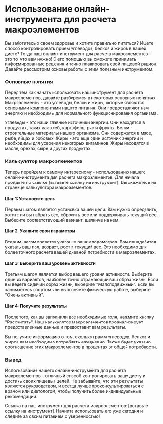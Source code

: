 Использование онлайн-инструмента для расчета макроэлементов
===========================================================

Вы заботитесь о своем здоровье и хотите правильно питаться? Ищете способ контролировать прием углеводов, белков и жиров в вашей диете? Тогда наш онлайн-инструмент для расчета макроэлементов - это то, что вам нужно! С его помощью вы сможете принимать информированные решения и точно планировать свой пищевой рацион. Давайте рассмотрим основы работы с этим полезным инструментом.

### Основные понятия

Перед тем как начать использовать наш инструмент для расчета макроэлементов, давайте разберемся в некоторых основных понятиях. Макроэлементы - это углеводы, белки и жиры, которые являются основными компонентами нашего питания. Они предоставляют нам энергию и необходимы для нормального функционирования организма.

Углеводы - это наши главные источники энергии. Они находятся в продуктах, таких как хлеб, картофель, рис и фрукты. Белки - строительные материалы нашего организма. Они содержатся в мясе, рыбе, яйцах и бобовых. Жиры - это еще один источник энергии и необходимы для усвоения некоторых витаминов. Жиры находятся в масле, орехах, сыре и других продуктах.

### Калькулятор макроэлементов

Теперь перейдем к самому интересному - использованию нашего онлайн-инструмента для расчета макроэлементов. Для начала пройдите по ссылке \[вставьте ссылку на инструмент\]. Вы окажетесь на странице калькулятора макроэлементов.

#### Шаг 1: Установите цель

Первым шагом является установка вашей цели. Вам нужно определить, хотите ли вы набрать вес, сбросить вес или поддерживать текущий вес. Выберите соответствующий вариант, щелкнув на нем.

#### Шаг 2: Укажите свои параметры

Вторым шагом является указание ваших параметров. Вам понадобится указать ваш пол, возраст, рост и текущий вес. Это необходимо для более точного расчета вашей дневной потребности в макроэлементах.

#### Шаг 3: Выберите ваш уровень активности

Третьим шагом является выбор вашего уровня активности. Выберите один из вариантов, наиболее точно отражающий ваш образ жизни. Если вы ведете сидячий образ жизни, выберите "Малоподвижный". Если вы занимаетесь спортом или выполняете физическую работу, выберите "Очень активный".

#### Шаг 4: Получите результаты

После того, как вы заполнили все необходимые поля, нажмите кнопку "Рассчитать". Наш калькулятор макроэлементов проанализирует предоставленные данные и предоставит вам результаты.

Вы получите информацию о том, сколько грамм углеводов, белков и жиров вам необходимо потреблять ежедневно. Также будет указано соотношение этих макроэлементов в процентах от общей потребности.

### Вывод

Использование нашего онлайн-инструмента для расчета макроэлементов - отличный способ контролировать вашу диету и достичь своих пищевых целей. Не забывайте, что эти результаты являются руководством, и всегда лучше проконсультироваться с врачом или диетологом, чтобы получить более индивидуальные рекомендации.

Ссылка на наш инструмент для расчета макроэлементов: \[вставьте ссылку на инструмент\]. Начните использовать его уже сегодня и следите за своим питанием с уверенностью!